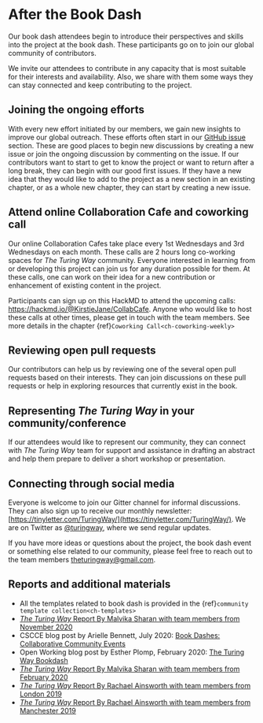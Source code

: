 # After the Book Dash

Our book dash attendees begin to introduce their perspectives and skills into the project at the book dash.
These participants go on to join our global community of contributors.

We invite our attendees to contribute in any capacity that is most suitable for their interests and availability.
Also, we share with them some ways they can stay connected and keep contributing to the project.

## Joining the ongoing efforts

With every new effort initiated by our members, we gain new insights to improve our global outreach.
These efforts often start in our [GitHub issue](https://github.com/alan-turing-institute/the-turing-way/issues) section.
These are good places to begin new discussions by creating a new issue or join the ongoing discussion by commenting on the issue.
If our contributors want to start to get to know the project or want to return after a long break, they can begin with our good first issues.
If they have a new idea that they would like to add to the project as a new section in an existing chapter, or as a whole new chapter, they can start by creating a new issue.

## Attend online Collaboration Cafe and coworking call

Our online Collaboration Cafes take place every 1st Wednesdays and 3rd Wednesdays on each month.
These calls are 2 hours long co-working spaces for _The Turing Way_ community.
Everyone interested in learning from or developing this project can join us for any duration possible for them. At these calls, one can work on their idea for a new contribution or enhancement of existing content in the project.

Participants can sign up on this HackMD to attend the upcoming calls: https://hackmd.io/@KirstieJane/CollabCafe.
Anyone who would like to host these calls at other times, please get in touch with the team members.
See more details in the chapter {ref}`Coworking Call<ch-coworking-weekly>`

## Reviewing open pull requests

Our contributors can help us by reviewing one of the several open pull requests based on their interests.
They can join discussions on these pull requests or help in exploring resources that currently exist in the book.

## Representing _The Turing Way_ in your community/conference

If our attendees would like to represent our community, they can connect with _The Turing Way_ team for support and assistance in drafting an abstract and help them prepare to deliver a short workshop or presentation.

## Connecting through social media

Everyone is welcome to join our Gitter channel for informal discussions.
They can also sign up to receive our monthly newsletter: [https://tinyletter.com/TuringWay/](https://tinyletter.com/TuringWay/).
We are on Twitter as [@turingway](https://twitter.com/turingway), where we send regular updates.

If you have more ideas or questions about the project, the book dash event or something else related to our community, please feel free to reach out to the team members [theturingway@gmail.com](mailto:theturingway@gmail.com).

## Reports and additional materials

- All the templates related to book dash is provided in the {ref}`community template collection<ch-templates>`
- [_The Turing Way_ Report By Malvika Sharan with team members from November 2020](https://github.com/alan-turing-institute/the-turing-way/blob/book-dash-chapter/workshops/book-dash/book-dash-nov20-report.md)
- CSCCE blog post by Arielle Bennett, July 2020: [Book Dashes: Collaborative Community Events](https://www.cscce.org/2020/07/09/book-dashes-collaborative-community-events/)
- Open Working blog post by Esther Plomp, February 2020: [The Turing Way Bookdash](https://openworking.wordpress.com/2020/02/27/the-turing-way-bookdash/)
- [_The Turing Way_ Report By Malvika Sharan with team members from February 2020](https://github.com/alan-turing-institute/the-turing-way/blob/book-dash-chapter/workshops/book-dash/book-dash-feb20-report.md)
- [_The Turing Way_ Report By Rachael Ainsworth with team members from London 2019](https://github.com/alan-turing-institute/the-turing-way/blob/master/workshops/book-dash/book-dash-ldn-report.md)
- [_The Turing Way_ Report By Rachael Ainsworth with team members from Manchester 2019](https://github.com/alan-turing-institute/the-turing-way/blob/master/workshops/book-dash/book-dash-mcr-report.md)
